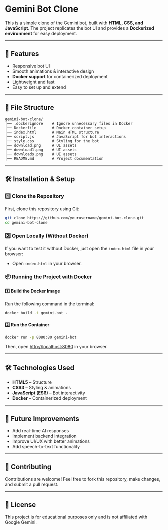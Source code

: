 # Gemini Bot Clone

This is a simple clone of the Gemini bot, built with **HTML, CSS, and JavaScript**. The project replicates the bot UI and provides a **Dockerized environment** for easy deployment.

---

## 🚀 Features

- Responsive bot UI
- Smooth animations & interactive design
- **Docker support** for containerized deployment
- Lightweight and fast
- Easy to set up and extend

---

## 📁 File Structure
```
gemini-bot-clone/
│── .dockerignore    # Ignore unnecessary files in Docker
│── Dockerfile       # Docker container setup
│── index.html       # Main HTML structure
│── script.js        # JavaScript for bot interactions
│── style.css        # Styling for the bot
│── download.png     # UI assets
│── download1.png    # UI assets
│── downloads.png    # UI assets
│── README.md        # Project documentation
```

---

## 🛠 Installation & Setup

### **1️⃣ Clone the Repository**
First, clone this repository using Git:
```bash
git clone https://github.com/yourusername/gemini-bot-clone.git
cd gemini-bot-clone
```

### **2️⃣ Open Locally (Without Docker)**
If you want to test it without Docker, just open the `index.html` file in your browser:
- Open `index.html` in your browser.

### 📦 Running the Project with Docker

#### **1️⃣ Build the Docker Image**
Run the following command in the terminal:
```bash
docker build -t gemini-bot .
```

#### **2️⃣ Run the Container**
```bash
docker run -p 8080:80 gemini-bot
```
Then, open [http://localhost:8080](http://localhost:8080) in your browser.

---

## 🛠 Technologies Used

- **HTML5** – Structure
- **CSS3** – Styling & animations
- **JavaScript (ES6)** – Bot interactivity
- **Docker** – Containerized deployment

---

## 🎯 Future Improvements

- Add real-time AI responses
- Implement backend integration
- Improve UI/UX with better animations
- Add speech-to-text functionality

---

## 🤝 Contributing

Contributions are welcome!
Feel free to fork this repository, make changes, and submit a pull request.

---

## 📜 License

This project is for educational purposes only and is not affiliated with Google Gemini.
